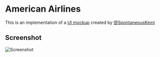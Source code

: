 # American Airlines

This is an implementation of a [UI mockup](https://twitter.com/SpontaneousKemi/status/1333804765877157889) created by [@SpontaneousKemi](https://twitter.com/SpontaneousKemi)

## Screenshot
![Screenshot](https://github.com/anohene1/american_airlines/blob/main/images/Screenshot.png)
